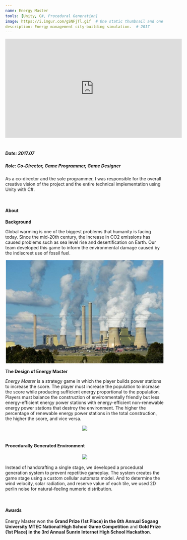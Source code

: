 ```yaml
---
name: Energy Master
tools: [Unity, C#, Procedural Generation]
image: https://i.imgur.com/gSNFjTl.gif  # One static thumbnail and one animated thumbnail locally.
description: Energy management city-building simulation.  # 2017
---
```


<!-- Tech Demo (e.g. Video & Images) -->
<div class="video">
    <iframe width="560" height="315" src="https://www.youtube.com/embed/N0p7SaJaXVc" title="YouTube video player" frameborder="0" allow="accelerometer; autoplay; clipboard-write; encrypted-media; gyroscope; picture-in-picture" allowfullscreen></iframe>
</div>

<br>

<!-- Detailed Role & Date -->
##### Date: 2017.07
##### Role: Co-Director, Game Programmer, Game Designer

As a co-director and the sole programmer, I was responsible for the overall creative vision of the project and the entire technical implementation using Unity with C#.

<br>

<!-- Abstract / About -->
#### About

**Background**

Global warming is one of the biggest problems that humanity is facing today. Since the mid-20th century, the increase in CO2 emissions has caused problems such as sea level rise and desertification on Earth. Our team developed this game to inform the environmental damage caused by the indiscreet use of fossil fuel.

<center>
    <img src="/assets/img/projects/reg/fossil-fuel.jpg"/>
</center>

**The Design of Energy Master**

*Energy Master* is a strategy game in which the player builds power stations to increase the score. The player must increase the population to increase the score while producing sufficient energy proportional to the population. Players must balance the construction of environmentally friendly but less energy-efficient energy power stations with energy-efficient non-renewable energy power stations that destroy the environment. The higher the percentage of renewable energy power stations in the total construction, the higher the score, and vice versa.

<center>
    <img src="https://i.imgur.com/gSNFjTl.gif"/>
</center>

<br>

<!-- Technical Features & Challenges & Highlights -->
#### Procedurally Generated Environment

<center>
    <img src="https://i.imgur.com/FdlL9rX.gif"/>
</center>

Instead of handcrafting a single stage, we developed a procedural generation system to prevent repetitive gameplay. The system creates the game stage using a custom cellular automata model. And to determine the wind velocity, solar radiation, and reserve value of each tile, we used 2D perlin noise for natural-feeling numeric distribution.

<br>

<!-- Miscellaneous (e.g. Awards & Links) -->
#### Awards

Energy Master won the **Grand Prize (1st Place) in the 8th Annual Sogang University MTEC National High School Game Competition** and **Gold Prize (1st Place) in the 3rd Annual Sunrin Internet High School Hackathon**.